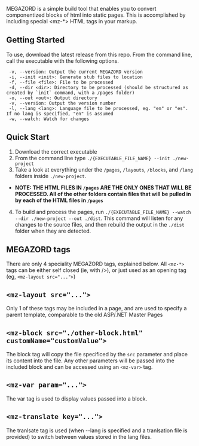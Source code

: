 MEGAZORD is a simple build tool that enables you to convert componentized blocks of html into static pages. This is accomplished by including special <mz-*> HTML tags in your markup.

## Getting Started

To use, download the latest release from this repo. From the command line, call the executable with the following options.

```
 -v, --version: Output the current MEGAZORD version
 -i, --init <init>: Generate stub files to location
 -f, --file <file>: File to be processed
 -d, --dir <dir>: Directory to be processed (should be structured as created by `init` command, with a /pages folder)
 -o, --out <out>: Output directory
 -v, --version: Output the version number
 -l, --lang <lang>: Language file to be processed, eg. "en" or "es". If no lang is specified, "en" is assumed
 -w, --watch: Watch for changes
```

## Quick Start

1. Download the correct executable
2. From the command line type `./{EXECUTABLE_FILE_NAME} --init ./new-project`
3. Take a look at everything under the `/pages`, `/layouts`, `/blocks`, and `/lang` folders inside `./new-project`. 

- **NOTE: THE HTML FILES IN `/pages` ARE THE ONLY ONES THAT WILL BE PROCESSED. All of the other folders contain files that will be pulled in by each of the HTML files in `/pages`**

4. To build and process the pages, run `./{EXECUTABLE_FILE_NAME} --watch --dir ./new-project --out ./dist`. This command will listen for any changes to the source files, and then rebuild the output in the `./dist` folder when they are detected.

## MEGAZORD tags

There are only 4 speciality MEGAZORD tags, explained below. All `<mz-*>` tags can be either self closed (ie, with />), or just used as an opening tag (eg, `<mz-layout src="...">`)

## `<mz-layout src="...">` 
Only 1 of these tags may be included in a page, and are used to specify a parent template, comparable to the old ASP/.NET Master Pages

## `<mz-block src="./other-block.html" customName="customValue">`
The block tag will copy the file specificed by the `src` parameter and place its content into the file. Any other parameters will be passed into the included block and can be accessed using an `<mz-var>` tag.

## `<mz-var param="...">`
The var tag is used to display values passed into a block.

## `<mz-translate key="...">`
The tranlsate tag is used (when --lang is specified and a tranlsation file is provided) to switch between values stored in the lang files.